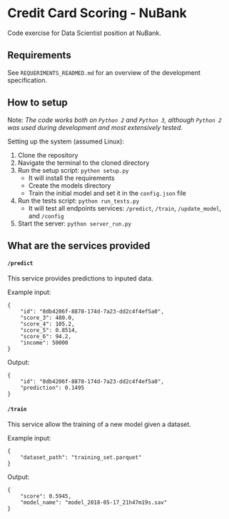 # Credit Card Scoring - NuBank

Code exercise for Data Scientist position at NuBank.

## Requirements

See `REQUERIMENTS_READMED.md` for an overview of the development specification.

## How to setup

Note: *The code works both on `Python 2` and `Python 3`, although `Python 2` was used during development and most extensively tested.*

Setting up the system (assumed Linux):
1. Clone the repository
1. Navigate the terminal to the cloned directory
1. Run the setup script: `python setup.py`
    - It will install the requirements
    - Create the models directory 
    - Train the initial model and set it in the `config.json` file
1. Run the tests script: `python run_tests.py`
    - It will test all endpoints services: `/predict`, `/train`, `/update_model`, and `/config`
1. Start the server: `python server_run.py`

## What are the services provided

#### **`/predict`**

This service provides predictions to inputed data.

Example input:
```
{
    "id": "8db4206f-8878-174d-7a23-dd2c4f4ef5a0",
    "score_3": 480.0,
    "score_4": 105.2,
    "score_5": 0.8514,
    "score_6": 94.2,
    "income": 50000
}
```

Output:
```
{
    "id": "8db4206f-8878-174d-7a23-dd2c4f4ef5a0",
    "prediction": 0.1495
}
```

#### **`/train`**

This service allow the training of a new model given a dataset.

Example input:
```
{
    "dataset_path": "training_set.parquet"
}
```

Output:
```
{
    "score": 0.5945,
    "model_name": "model_2018-05-17_21h47m19s.sav"
}
```
